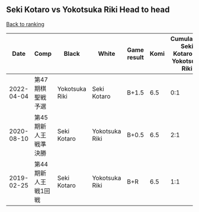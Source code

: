 ## Seki Kotaro vs Yokotsuka Riki Head to head

[Back to ranking](../../index.md)




| **Date** | **Comp** | **Black** | **White** | **Game result** | **Komi** | **Cumulative Seki Kotaro vs Yokotsuka Riki** | **Seki Kotaro streak** | **Yokotsuka Riki streak** | 
| --- | --- | --- | --- | --- | --- | --- | --- | --- |
| 2022-04-04 | 第47期棋聖戦予選 | Yokotsuka Riki | Seki Kotaro | B+1.5 | 6.5 | 0:1 | 0 | 1 | 
| 2020-08-10 | 第45期新人王戦準決勝 | Seki Kotaro | Yokotsuka Riki | B+0.5 | 6.5 | 2:1 | 2 | 0 | 
| 2019-02-25 | 第44期新人王戦1回戦 | Seki Kotaro | Yokotsuka Riki | B+R | 6.5 | 1:1 | 1 | 0 |




